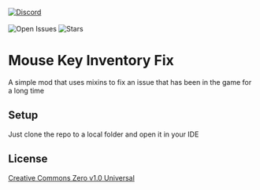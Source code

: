 [![Discord](https://discordapp.com/api/guilds/959153592869224579/widget.png?style=banner2)](https://discord.gg/qpc69BUeDe)\
\
![Open Issues](https://img.shields.io/github/issues/Elephant1214/MouseKeyInventoryFix?style=for-the-badge)
![Stars](https://img.shields.io/github/stars/Elephant1214/MouseKeyInventoryFix?style=for-the-badge)

# Mouse Key Inventory Fix
A simple mod that uses mixins to fix an issue that has been in the game for a long time

## Setup
Just clone the repo to a local folder and open it in your IDE

## License
[Creative Commons Zero v1.0 Universal](https://github.com/Elephant1214/MouseKeyInventoryFix/blob/1.19/LICENSE)
